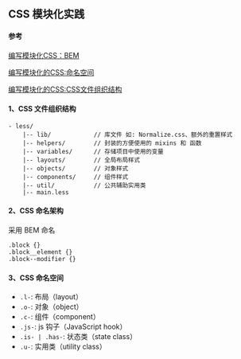## CSS 模块化实践

#### 参考
[编写模块化CSS：BEM](https://www.w3cplus.com/css/css-architecture-1.html)

[编写模块化的CSS:命名空间](https://www.w3cplus.com/css/css-architecture-2.html)

[编写模块化的CSS:CSS文件组织结构](https://www.w3cplus.com/css/css-architecture-3.html)

#### 1、CSS 文件组织结构

``` 
- less/
    |-- lib/            // 库文件 如: Normalize.css、额外的重置样式
    |-- helpers/        // 封装的方便使用的 mixins 和 函数
    |-- variables/      // 存储项目中使用的变量
    |-- layouts/        // 全局布局样式
    |-- objects/        // 对象样式
    |-- components/     // 组件样式
    |-- util/           // 公共辅助实用类
    |-- main.less

```

#### 2、CSS 命名架构

采用 BEM 命名
```
.block {}
.block__element {}
.block--modifier {}
```

#### 3、CSS 命名空间

* `.l-`: 布局（layout）
* `.o-`: 对象（object）
* `.c-`: 组件（component） 
* `.js-`: js 钩子（JavaScript hook）
* `.is- | .has-`: 状态类（state class）
* `.u-`: 实用类（utility class）


